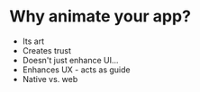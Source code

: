 # Why animate your app?

- Its art
- Creates trust
- Doesn't just enhance UI...
- Enhances UX - acts as guide
- Native vs. web
